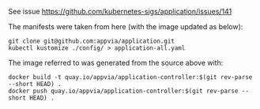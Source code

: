 See issue https://github.com/kubernetes-sigs/application/issues/141

The manifests were taken from here (with the image updated as below):
```
git clone git@github.com:appvia/application.git
kubectl kustomize ./config/ > application-all.yaml
```

The image referred to was generated from the source above with:
```
docker build -t quay.io/appvia/application-controller:$(git rev-parse --short HEAD) .
docker push quay.io/appvia/application-controller:$(git rev-parse --short HEAD) .
```
